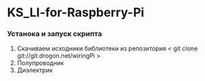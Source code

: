 # KS_LI-for-Raspberry-Pi
### Устанока и запуск скрипта ###
1.  Скачиваем исходники библиотеки из репозитория
< git clone git://git.drogon.net/wiringPi >
2.  Полупроводник
3.  Диэлектрик
